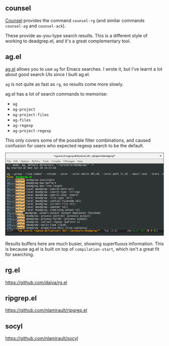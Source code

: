 ## counsel

[Counsel](https://github.com/abo-abo/swiper) provides the command
`counsel-rg` (and similar commands `counsel-ag` and `counsel-ack`).

These provide as-you-type search results. This is a different style of
working to deadgrep.el, and it's a great complementary tool.

## ag.el

[ag.el](https://github.com/Wilfred/ag.el/) allows you to use `ag` for
Emacs searches. I wrote it, but I've learnt a lot about good search
UIs since I built ag.el.

`ag` is not quite as fast as `rg`, so results come more slowly.

ag.el has a lot of search commands to memorise:

* `ag`
* `ag-project`
* `ag-project-files`
* `ag-files`
* `ag-regexp`
* `ag-project-regexp`

This only covers some of the possible filter combinations, and caused
confusion for users who expected regexp search to be the default.

![screenshot](ag_screenshot.png)

Results buffers here are much busier, showing superfluous
information. This is because ag.el is built on top of
`compilation-start`, which isn't a great fit for searching.

## rg.el

https://github.com/dajva/rg.el

## ripgrep.el

https://github.com/nlamirault/ripgrep.el

## socyl

https://github.com/nlamirault/socyl
